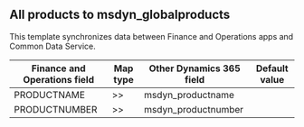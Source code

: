 ## All products to msdyn_globalproducts

This template synchronizes data between Finance and Operations apps and Common Data Service.

Finance and Operations field | Map type | Other Dynamics 365 field | Default value
---|---|---|---
PRODUCTNAME | >> | msdyn_productname | 
PRODUCTNUMBER | >> | msdyn_productnumber | 
